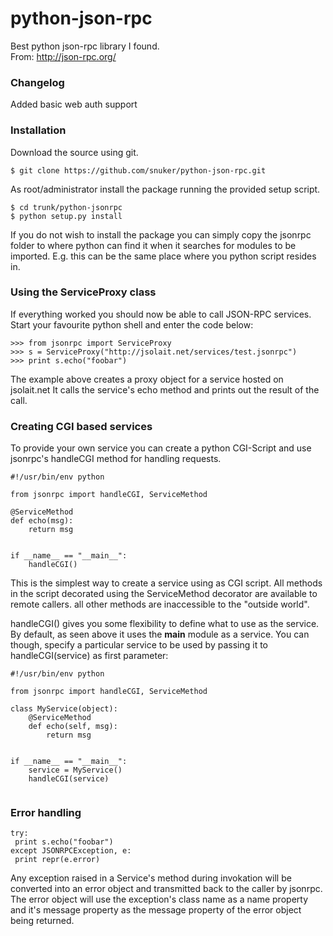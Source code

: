 # python-json-rpc


Best python json-rpc library I found.   
From: http://json-rpc.org/

### Changelog
Added basic web auth support


### Installation 
Download the source using git.
```
$ git clone https://github.com/snuker/python-json-rpc.git
```
As root/administrator install the package running the provided setup script. 
```
$ cd trunk/python-jsonrpc
$ python setup.py install
```

If you do not wish to install the package you can simply copy the jsonrpc folder to where python can find it when it searches for modules to be imported. 
E.g. this can be the same place where you python script resides in. 

### Using the ServiceProxy class 
 If everything worked you should now be able to call JSON-RPC services. Start your favourite python shell and enter the code below: 
```
>>> from jsonrpc import ServiceProxy
>>> s = ServiceProxy("http://jsolait.net/services/test.jsonrpc")
>>> print s.echo("foobar")

```
 The example above creates a proxy object for a service hosted on jsolait.net It calls the service's echo method and prints out the result of the call. 

### Creating CGI based services 
 To provide your own service you can create a python CGI-Script and use jsonrpc's handleCGI method for handling requests. 
```
#!/usr/bin/env python

from jsonrpc import handleCGI, ServiceMethod

@ServiceMethod
def echo(msg):
    return msg


if __name__ == "__main__":
    handleCGI()

```
 This is the simplest way to create a service using as CGI script. All methods in the script decorated using the ServiceMethod decorator are available to remote callers. all other methods are inaccessible to the "outside world".

handleCGI() gives you some flexibility to define what to use as the service. By default, as seen above it uses the __main__ module as a service. You can though, specify a particular service to be used by passing it to handleCGI(service) as first parameter: 
```
#!/usr/bin/env python

from jsonrpc import handleCGI, ServiceMethod

class MyService(object):
    @ServiceMethod
    def echo(self, msg):
        return msg


if __name__ == "__main__":
    service = MyService()
    handleCGI(service)
    
 ```
 
 ### Error handling
 ```
 try:
  print s.echo("foobar")
except JSONRPCException, e:
  print repr(e.error)
  ```
  Any exception raised in a Service's method during invokation will be converted into an error object and transmitted back to the caller by jsonrpc. The error object will use the exception's class name as a name property and it's message property as the message property of the error object being returned. 
